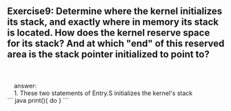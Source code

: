 ##  Exercise9:  Determine where the kernel initializes its stack, and exactly where in memory its stack is located. How does the kernel reserve space for its stack? And at which "end" of this reserved area is the stack pointer initialized to point to?  
<br>
<br>
&nbsp;&nbsp;&nbsp;&nbsp;answer:<br>
&nbsp;&nbsp;&nbsp;&nbsp;1. These two statements of Entry.S initializes the kernel's stack<br>
``` java
    print(){
        do
    }
```
   
